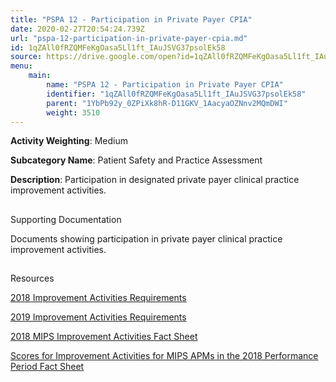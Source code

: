 ```yaml
---
title: "PSPA 12 - Participation in Private Payer CPIA"
date: 2020-02-27T20:54:24.739Z
url: "pspa-12-participation-in-private-payer-cpia.md"
id: 1qZAll0fRZQMFeKgOasa5Ll1ft_IAuJSVG37psolEk58
source: https://drive.google.com/open?id=1qZAll0fRZQMFeKgOasa5Ll1ft_IAuJSVG37psolEk58
menu:
    main:
        name: "PSPA 12 - Participation in Private Payer CPIA"
        identifier: "1qZAll0fRZQMFeKgOasa5Ll1ft_IAuJSVG37psolEk58"
        parent: "1YbPb92y_0ZPiXk8hR-D11GKV_1AacyaOZNnv2MQmDWI"
        weight: 3510
---
```









**Activity Weighting**: Medium

**Subcategory Name**: Patient Safety and Practice Assessment

**Description**: Participation in designated private payer clinical practice improvement activities.







## 

Supporting Documentation

Documents showing participation in private payer clinical practice improvement activities.







## 

Resources

[2018 Improvement Activities Requirements](https://qpp.cms.gov/mips/improvement-activities?py=2018)

[2019 Improvement Activities Requirements](https://qpp.cms.gov/mips/improvement-activities?py=2019)

[2018 MIPS Improvement Activities Fact Sheet](https://qpp.cms.gov/resource/2018%20MIPS%20Improvement%20Activities%20Fact%20Sheet)

[Scores for Improvement Activities for MIPS APMs in the 2018 Performance Period Fact Sheet](https://qpp.cms.gov/resource/2018%20MIPS%20APMs%20improvement%20Activities%20scores%20fact%20sheet)

